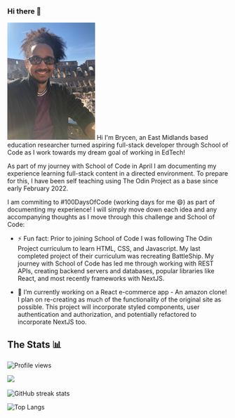 ### Hi there 👋
<!--
**brycenbb/brycenbb** is a ✨ _special_ ✨ repository because its `README.md` (this file) appears on your GitHub profile.

Here are some ideas to get you started:

- 🔭 I’m currently working on ...
- 🌱 I’m currently learning ...
- 👯 I’m looking to collaborate on ...
- 🤔 I’m looking for help with ...
- 💬 Ask me about ...
- 📫 How to reach me: ...
- 😄 Pronouns: ...
- ⚡ Fun fact: ...
-->
<img src="https://github.com/brycenbb/brycenbb/blob/main/github.jpeg" width='200'/>
Hi I'm Brycen, an East Midlands based education researcher turned aspiring full-stack developer through School of Code
as I work towards my dream goal of working in EdTech!

As part of my journey with School of Code in April I am documenting my experience learning full-stack content in a directed environment.
To prepare for this, I have been self teaching using The Odin Project as a base since early February 2022. 

I am commiting to #100DaysOfCode (working days for me 😄) as part of documenting my experience! I will simply move down each idea and any accompanying
thoughts as I move through this challenge and School of Code:

  - ⚡ Fun fact: Prior to joining School of Code I was following The Odin Project curriculum to learn HTML, CSS, and Javascript. My last completed project of their curriculum was recreating BattleShip. My journey with School of Code has led me through working with REST APIs, creating backend servers and databases, popular libraries like React, and most recently frameworks with NextJS. 
  
  - 🔭 I’m currently working on a React e-commerce app - An amazon clone! I plan on re-creating as much of the functionality of the original site as possible. This project will incorporate styled components, user authentication and authorization, and potentially refactored to incorporate NextJS too. 

## The Stats 📊

![Profile views](https://gpvc.arturio.dev/lalicia)

![](https://github-readme-stats.vercel.app/api?username=brycenbb&theme=tokyonight&show_icons=true&count_private=true)

![GitHub streak stats](https://github-readme-streak-stats.herokuapp.com/?user=brycenbb&theme=tokyonight)

![Top Langs](https://github-readme-stats.vercel.app/api/top-langs/?username=brycenbb&theme=tokyonight)
